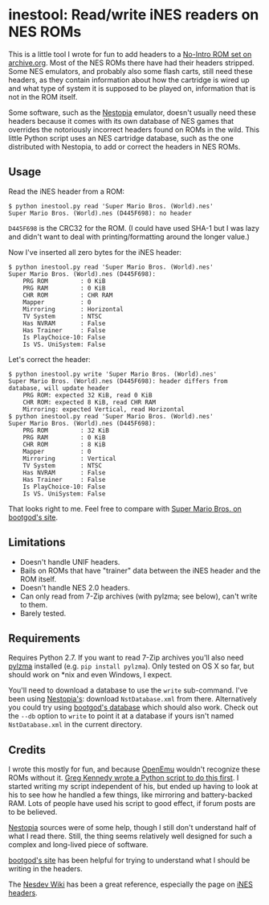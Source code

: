 inestool: Read/write iNES readers on NES ROMs
===============================================

This is a little tool I wrote for fun to add headers to a [No-Intro ROM set on archive.org][ROM set].  Most of the NES ROMs there have had their headers stripped.  Some NES emulators, and probably also some flash carts, still need these headers, as they contain information about how the cartridge is wired up and what type of system it is supposed to be played on, information that is not in the ROM itself.

[ROM set]: https://archive.org/details/No-Intro-Collection_2015-03-03

Some software, such as the [Nestopia][] emulator, doesn't usually need these headers because it comes with its own database of NES games that overrides the notoriously incorrect headers found on ROMs in the wild.  This little Python script uses an NES cartridge database, such as the one distributed with Nestopia, to add or correct the headers in NES ROMs.

[Nestopia]: https://github.com/rdanbrook/nestopia

## Usage

Read the iNES header from a ROM:

```
$ python inestool.py read 'Super Mario Bros. (World).nes'
Super Mario Bros. (World).nes (D445F698): no header
```

`D445F698` is the CRC32 for the ROM.  (I could have used SHA-1 but I was lazy and didn't want to deal with printing/formatting around the longer value.)

Now I've inserted all zero bytes for the iNES header:

```
$ python inestool.py read 'Super Mario Bros. (World).nes'
Super Mario Bros. (World).nes (D445F698):
	PRG ROM         : 0 KiB
	PRG RAM         : 0 KiB
	CHR ROM         : CHR RAM
	Mapper          : 0
	Mirroring       : Horizontal
	TV System       : NTSC
	Has NVRAM       : False
	Has Trainer     : False
	Is PlayChoice-10: False
	Is VS. UniSystem: False
```

Let's correct the header:

```
$ python inestool.py write 'Super Mario Bros. (World).nes'
Super Mario Bros. (World).nes (D445F698): header differs from database, will update header
	PRG ROM: expected 32 KiB, read 0 KiB
	CHR ROM: expected 8 KiB, read CHR RAM
	Mirroring: expected Vertical, read Horizontal
$ python inestool.py read 'Super Mario Bros. (World).nes'
Super Mario Bros. (World).nes (D445F698):
	PRG ROM         : 32 KiB
	PRG RAM         : 0 KiB
	CHR ROM         : 8 KiB
	Mapper          : 0
	Mirroring       : Vertical
	TV System       : NTSC
	Has NVRAM       : False
	Has Trainer     : False
	Is PlayChoice-10: False
	Is VS. UniSystem: False
```

That looks right to me.  Feel free to compare with [Super Mario Bros. on bootgod's site][bootgod SMB].

[bootgod SMB]: http://bootgod.dyndns.org:7777/profile.php?id=270


## Limitations

- Doesn't handle UNIF headers.
- Bails on ROMs that have "trainer" data between the iNES header and the ROM itself.
- Doesn't handle NES 2.0 headers.
- Can only read from 7-Zip archives (with pylzma; see below), can't write to them.
- Barely tested.


## Requirements

Requires Python 2.7.  If you want to read 7-Zip archives you'll also need [pylzma][] installed (e.g. `pip install pylzma`).  Only tested on OS X so far, but should work on *nix and even Windows, I expect.

[pylzma]: https://github.com/fancycode/pylzma

You'll need to download a database to use the `write` sub-command.  I've been using [Nestopia's][Nestopia]: download `NstDatabase.xml` from there.  Alternatively you could try using [bootgod's database][] which should also work.  Check out the `--db` option to `write` to point it at a database if yours isn't named `NstDatabase.xml` in the current directory.

[bootgod's database]: http://bootgod.dyndns.org:7777/xml.php


## Credits

I wrote this mostly for fun, and because [OpenEmu][] wouldn't recognize these ROMs without it.  [Greg Kennedy wrote a Python script to do this first][Kennedy's script].  I started writing my script independent of his, but ended up having to look at his to see how he handled a few things, like mirroring and battery-backed RAM.  Lots of people have used his script to good effect, if forum posts are to be believed.

[Nestopia][] sources were of some help, though I still don't understand half of what I read there.  Still, the thing seems relatively well designed for such a complex and long-lived piece of software.

[bootgod's site][] has been helpful for trying to understand what I should be writing in the headers.

The [Nesdev Wiki][] has been a great reference, especially the page on [iNES headers][].

[OpenEmu]: http://openemu.org/
[Kennedy's script]: http://greg-kennedy.com/wordpress/2012/05/30/ines-header-fixer/
[bootgod's site]: http://bootgod.dyndns.org:7777/home.php
[Nesdev Wiki]: http://wiki.nesdev.com/w/index.php/Nesdev_Wiki
[iNES headers]: http://wiki.nesdev.com/w/index.php/INES
